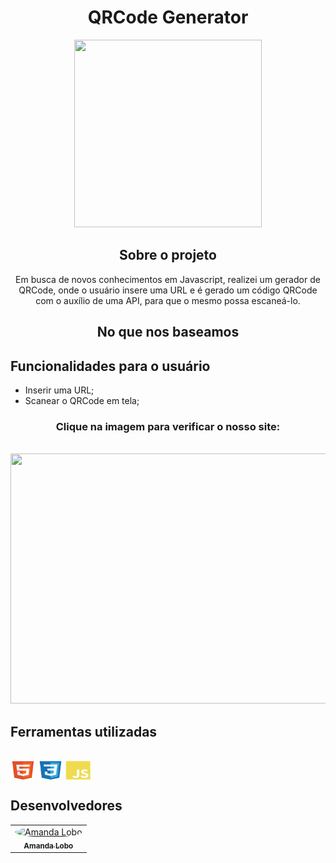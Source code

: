 <h1 align="center">QRCode Generator</h1>

<div align=center>

<a href="https://qrcodegenerator-al.netlify.app/" target="_blank"><img src="https://i.imgur.com/VrPgVfO.png" width=300px height=300px></a>

## Sobre o projeto

<p> Em busca de novos conhecimentos em Javascript, realizei um gerador de QRCode, onde o usuário insere uma URL e é gerado um código QRCode com o auxílio de uma API,
para que o mesmo possa escaneá-lo. </p>

## No que nos baseamos
</div>

## Funcionalidades para o usuário

- Inserir uma URL;
- Scanear o QRCode em tela;

<div align=center>
<b><h3>Clique na imagem para verificar o nosso site:</h4></b>
</div>

<div align="center" style="display: inline_block"><br>
<a href="https://qrcodegenerator-al.netlify.app/" target="_blank"><img src="https://i.imgur.com/JHNgCdS.png" width=900px height=400px></a>

</div>

## Ferramentas utilizadas

<div style="display: inline_block"><br>
  <img align="center" alt="Amanda-HTML" height="30" width="40" src="https://raw.githubusercontent.com/devicons/devicon/master/icons/html5/html5-original.svg">
  <img align="center" alt="Amanda-CSS" height="30" width="40" src="https://raw.githubusercontent.com/devicons/devicon/master/icons/css3/css3-original.svg">
  <img align="center" alt="Amanda-Javascript" height="30" width="40" src="https://raw.githubusercontent.com/devicons/devicon/master/icons/javascript/javascript-plain.svg">
</div>

## Desenvolvedores

<table>
<tr>
<td align="center"><a href="https://github.com/amanda-lobo"><img style="border-radius: 50%;" src="https://github.com/amanda-lobo.png" width="100px;" alt="Amanda Lobo"/><br /><sub><b>Amanda Lobo</b></sub></a><br/></td>
</table>

